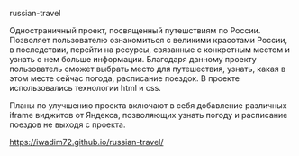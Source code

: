 russian-travel

Одностраничный проект, посвященный путешствиям по России. Позволяет пользователю ознакомиться с великими красотами России, в последствии, перейти на ресурсы, связанные с конкретным местом и узнать о нем больше информации. Благодаря данному проекту пользователь сможет выбрать место для путешествия, узнать, какая в этом месте сейчас погода, расписание поездок. В проекте использовались технологии html и css.

Планы по улучшению проекта включают в себя добавление различных iframe виджитов от Яндекса, позволяющих узнать погоду и расписание поездов не выходя с проекта.

https://iwadim72.github.io/russian-travel/